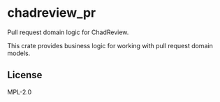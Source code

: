 # chadreview_pr

Pull request domain logic for ChadReview.

This crate provides business logic for working with pull request domain models.

## License

MPL-2.0
